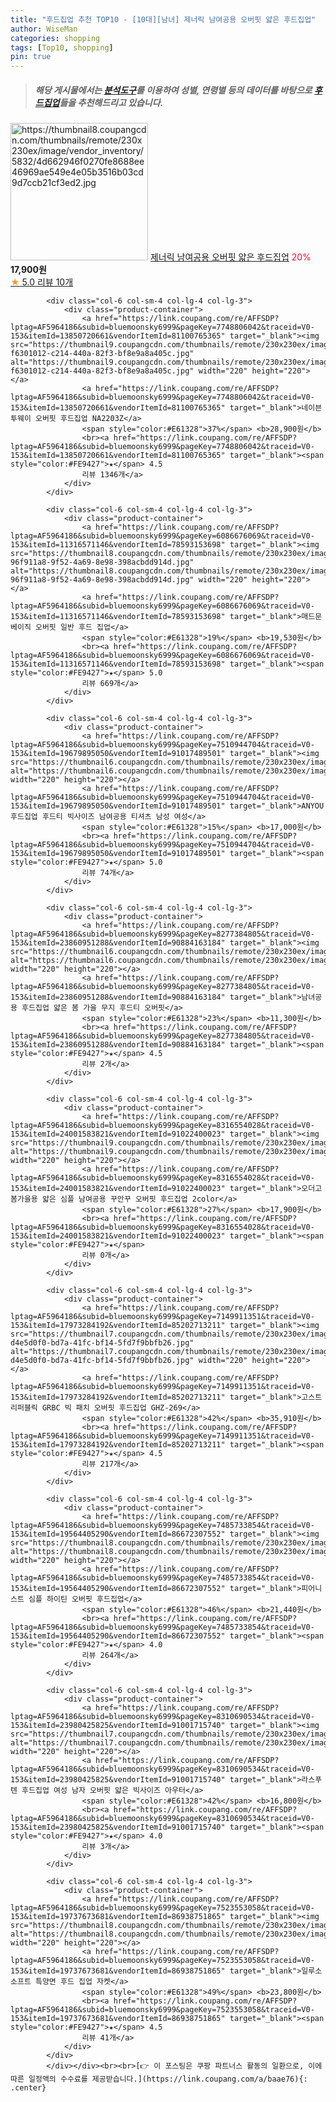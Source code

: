 ```yaml
---
title: "후드집업 추천 TOP10 - [10대][남녀] 제너릭 남여공용 오버핏 얇은 후드집업"
author: WiseMan
categories: shopping
tags: [Top10, shopping]
pin: true
---
```


> ##### 해당 게시물에서는 [**분석도구**](https://itemscout.io/)를 이용하여 **성별**, **연령별** 등의 데이터를 바탕으로 [**후드집업**](https://link.coupang.com/a/baae76)들을 추천해드리고 있습니다.
<div class="container"><div class="row">
            <div class="col-6 col-sm-4 col-lg-4 col-lg-3">
                <div class="product-container">
                    <a href="https://link.coupang.com/re/AFFSDP?lptag=AF5964186&subid=bluemoonsky6999&pageKey=8308914109&traceid=V0-153&itemId=23973948616&vendorItemId=91001416727" target="_blank"><img src="https://thumbnail8.coupangcdn.com/thumbnails/remote/230x230ex/image/vendor_inventory/5832/4d662946f0270fe8688ee46969ae549e4e05b3516b03cd9d7ccb21cf3ed2.jpg" alt="https://thumbnail8.coupangcdn.com/thumbnails/remote/230x230ex/image/vendor_inventory/5832/4d662946f0270fe8688ee46969ae549e4e05b3516b03cd9d7ccb21cf3ed2.jpg" width="220" height="220"></a>
                    <a href="https://link.coupang.com/re/AFFSDP?lptag=AF5964186&subid=bluemoonsky6999&pageKey=8308914109&traceid=V0-153&itemId=23973948616&vendorItemId=91001416727" target="_blank">제너릭 남여공용 오버핏 얇은 후드집업</a>
                    <span style="color:#E61328">20%</span> <b>17,900원</b>
                    <br><a href="https://link.coupang.com/re/AFFSDP?lptag=AF5964186&subid=bluemoonsky6999&pageKey=8308914109&traceid=V0-153&itemId=23973948616&vendorItemId=91001416727" target="_blank"><span style="color:#FE9427">★</span> 5.0
                    리뷰 10개</a>
                </div>
            </div>
            
            <div class="col-6 col-sm-4 col-lg-4 col-lg-3">
                <div class="product-container">
                    <a href="https://link.coupang.com/re/AFFSDP?lptag=AF5964186&subid=bluemoonsky6999&pageKey=7748806042&traceid=V0-153&itemId=13850720661&vendorItemId=81100765365" target="_blank"><img src="https://thumbnail9.coupangcdn.com/thumbnails/remote/230x230ex/image/retail/images/184444130102516-f6301012-c214-440a-82f3-bf8e9a8a405c.jpg" alt="https://thumbnail9.coupangcdn.com/thumbnails/remote/230x230ex/image/retail/images/184444130102516-f6301012-c214-440a-82f3-bf8e9a8a405c.jpg" width="220" height="220"></a>
                    <a href="https://link.coupang.com/re/AFFSDP?lptag=AF5964186&subid=bluemoonsky6999&pageKey=7748806042&traceid=V0-153&itemId=13850720661&vendorItemId=81100765365" target="_blank">네이븐 투웨이 오버핏 후드집업 NA2203Z</a>
                    <span style="color:#E61328">37%</span> <b>28,900원</b>
                    <br><a href="https://link.coupang.com/re/AFFSDP?lptag=AF5964186&subid=bluemoonsky6999&pageKey=7748806042&traceid=V0-153&itemId=13850720661&vendorItemId=81100765365" target="_blank"><span style="color:#FE9427">★</span> 4.5
                    리뷰 1346개</a>
                </div>
            </div>
            
            <div class="col-6 col-sm-4 col-lg-4 col-lg-3">
                <div class="product-container">
                    <a href="https://link.coupang.com/re/AFFSDP?lptag=AF5964186&subid=bluemoonsky6999&pageKey=6086676069&traceid=V0-153&itemId=11316571146&vendorItemId=78593153698" target="_blank"><img src="https://thumbnail8.coupangcdn.com/thumbnails/remote/230x230ex/image/retail/images/31593346000645-96f911a8-9f52-4a69-8e98-398acbdd914d.jpg" alt="https://thumbnail8.coupangcdn.com/thumbnails/remote/230x230ex/image/retail/images/31593346000645-96f911a8-9f52-4a69-8e98-398acbdd914d.jpg" width="220" height="220"></a>
                    <a href="https://link.coupang.com/re/AFFSDP?lptag=AF5964186&subid=bluemoonsky6999&pageKey=6086676069&traceid=V0-153&itemId=11316571146&vendorItemId=78593153698" target="_blank">매드문 베이직 오버핏 일반 후드 집업</a>
                    <span style="color:#E61328">19%</span> <b>19,530원</b>
                    <br><a href="https://link.coupang.com/re/AFFSDP?lptag=AF5964186&subid=bluemoonsky6999&pageKey=6086676069&traceid=V0-153&itemId=11316571146&vendorItemId=78593153698" target="_blank"><span style="color:#FE9427">★</span> 5.0
                    리뷰 669개</a>
                </div>
            </div>
            
            <div class="col-6 col-sm-4 col-lg-4 col-lg-3">
                <div class="product-container">
                    <a href="https://link.coupang.com/re/AFFSDP?lptag=AF5964186&subid=bluemoonsky6999&pageKey=7510944704&traceid=V0-153&itemId=19679895050&vendorItemId=91017489501" target="_blank"><img src="https://thumbnail6.coupangcdn.com/thumbnails/remote/230x230ex/image/vendor_inventory/df6f/20df013e1ace387d39ef7349a9ba8c7d52ed46a220e42d23a8dfc788bafe.png" alt="https://thumbnail6.coupangcdn.com/thumbnails/remote/230x230ex/image/vendor_inventory/df6f/20df013e1ace387d39ef7349a9ba8c7d52ed46a220e42d23a8dfc788bafe.png" width="220" height="220"></a>
                    <a href="https://link.coupang.com/re/AFFSDP?lptag=AF5964186&subid=bluemoonsky6999&pageKey=7510944704&traceid=V0-153&itemId=19679895050&vendorItemId=91017489501" target="_blank">ANYOU 후드집업 후드티 빅사이즈 남여공용 티셔츠 남성 여성</a>
                    <span style="color:#E61328">15%</span> <b>17,000원</b>
                    <br><a href="https://link.coupang.com/re/AFFSDP?lptag=AF5964186&subid=bluemoonsky6999&pageKey=7510944704&traceid=V0-153&itemId=19679895050&vendorItemId=91017489501" target="_blank"><span style="color:#FE9427">★</span> 5.0
                    리뷰 74개</a>
                </div>
            </div>
            
            <div class="col-6 col-sm-4 col-lg-4 col-lg-3">
                <div class="product-container">
                    <a href="https://link.coupang.com/re/AFFSDP?lptag=AF5964186&subid=bluemoonsky6999&pageKey=8277384805&traceid=V0-153&itemId=23860951288&vendorItemId=90884163184" target="_blank"><img src="https://thumbnail6.coupangcdn.com/thumbnails/remote/230x230ex/image/vendor_inventory/e9d6/e9bda10068b43ad6b4cb7930eb1b138065508a44e06509e793c5c4dfe9f9.jpg" alt="https://thumbnail6.coupangcdn.com/thumbnails/remote/230x230ex/image/vendor_inventory/e9d6/e9bda10068b43ad6b4cb7930eb1b138065508a44e06509e793c5c4dfe9f9.jpg" width="220" height="220"></a>
                    <a href="https://link.coupang.com/re/AFFSDP?lptag=AF5964186&subid=bluemoonsky6999&pageKey=8277384805&traceid=V0-153&itemId=23860951288&vendorItemId=90884163184" target="_blank">남녀공용 후드집업 얇은 봄 가을 무지 후드티 오버핏</a>
                    <span style="color:#E61328">23%</span> <b>11,300원</b>
                    <br><a href="https://link.coupang.com/re/AFFSDP?lptag=AF5964186&subid=bluemoonsky6999&pageKey=8277384805&traceid=V0-153&itemId=23860951288&vendorItemId=90884163184" target="_blank"><span style="color:#FE9427">★</span> 4.5
                    리뷰 2개</a>
                </div>
            </div>
            
            <div class="col-6 col-sm-4 col-lg-4 col-lg-3">
                <div class="product-container">
                    <a href="https://link.coupang.com/re/AFFSDP?lptag=AF5964186&subid=bluemoonsky6999&pageKey=8316554028&traceid=V0-153&itemId=24001583821&vendorItemId=91022400023" target="_blank"><img src="https://thumbnail9.coupangcdn.com/thumbnails/remote/230x230ex/image/vendor_inventory/1c6b/a96f90da82ff39eaf5902e6a48c04bf4d7d6a748536abc197fd380ed68d6.jpeg" alt="https://thumbnail9.coupangcdn.com/thumbnails/remote/230x230ex/image/vendor_inventory/1c6b/a96f90da82ff39eaf5902e6a48c04bf4d7d6a748536abc197fd380ed68d6.jpeg" width="220" height="220"></a>
                    <a href="https://link.coupang.com/re/AFFSDP?lptag=AF5964186&subid=bluemoonsky6999&pageKey=8316554028&traceid=V0-153&itemId=24001583821&vendorItemId=91022400023" target="_blank">오더고 봄가을용 얇은 심플 남여공용 꾸안꾸 오버핏 후드집업 2color</a>
                    <span style="color:#E61328">27%</span> <b>17,900원</b>
                    <br><a href="https://link.coupang.com/re/AFFSDP?lptag=AF5964186&subid=bluemoonsky6999&pageKey=8316554028&traceid=V0-153&itemId=24001583821&vendorItemId=91022400023" target="_blank"><span style="color:#FE9427">★</span> 
                    리뷰 0개</a>
                </div>
            </div>
            
            <div class="col-6 col-sm-4 col-lg-4 col-lg-3">
                <div class="product-container">
                    <a href="https://link.coupang.com/re/AFFSDP?lptag=AF5964186&subid=bluemoonsky6999&pageKey=7149911351&traceid=V0-153&itemId=17973284192&vendorItemId=85202713211" target="_blank"><img src="https://thumbnail7.coupangcdn.com/thumbnails/remote/230x230ex/image/retail/images/1679025459739842-d4e5d0f0-bd7a-41fc-bf14-5fd7f9bbfb26.jpg" alt="https://thumbnail7.coupangcdn.com/thumbnails/remote/230x230ex/image/retail/images/1679025459739842-d4e5d0f0-bd7a-41fc-bf14-5fd7f9bbfb26.jpg" width="220" height="220"></a>
                    <a href="https://link.coupang.com/re/AFFSDP?lptag=AF5964186&subid=bluemoonsky6999&pageKey=7149911351&traceid=V0-153&itemId=17973284192&vendorItemId=85202713211" target="_blank">고스트리퍼블릭 GRBC 빅 패치 오버핏 후드집업 GHZ-269</a>
                    <span style="color:#E61328">42%</span> <b>35,910원</b>
                    <br><a href="https://link.coupang.com/re/AFFSDP?lptag=AF5964186&subid=bluemoonsky6999&pageKey=7149911351&traceid=V0-153&itemId=17973284192&vendorItemId=85202713211" target="_blank"><span style="color:#FE9427">★</span> 4.5
                    리뷰 217개</a>
                </div>
            </div>
            
            <div class="col-6 col-sm-4 col-lg-4 col-lg-3">
                <div class="product-container">
                    <a href="https://link.coupang.com/re/AFFSDP?lptag=AF5964186&subid=bluemoonsky6999&pageKey=7485733854&traceid=V0-153&itemId=19564405290&vendorItemId=86672307552" target="_blank"><img src="https://thumbnail8.coupangcdn.com/thumbnails/remote/230x230ex/image/0820_amir_esrgan_inf40k_batch_0_max3k/5500/590e0a5a61607c9592b358a4af3698e37be1ba842ce61085662e3630a4b9.jpeg" alt="https://thumbnail8.coupangcdn.com/thumbnails/remote/230x230ex/image/0820_amir_esrgan_inf40k_batch_0_max3k/5500/590e0a5a61607c9592b358a4af3698e37be1ba842ce61085662e3630a4b9.jpeg" width="220" height="220"></a>
                    <a href="https://link.coupang.com/re/AFFSDP?lptag=AF5964186&subid=bluemoonsky6999&pageKey=7485733854&traceid=V0-153&itemId=19564405290&vendorItemId=86672307552" target="_blank">피어니스트 심플 하이틴 오버핏 후드집업</a>
                    <span style="color:#E61328">46%</span> <b>21,440원</b>
                    <br><a href="https://link.coupang.com/re/AFFSDP?lptag=AF5964186&subid=bluemoonsky6999&pageKey=7485733854&traceid=V0-153&itemId=19564405290&vendorItemId=86672307552" target="_blank"><span style="color:#FE9427">★</span> 4.0
                    리뷰 264개</a>
                </div>
            </div>
            
            <div class="col-6 col-sm-4 col-lg-4 col-lg-3">
                <div class="product-container">
                    <a href="https://link.coupang.com/re/AFFSDP?lptag=AF5964186&subid=bluemoonsky6999&pageKey=8310690534&traceid=V0-153&itemId=23980425825&vendorItemId=91001715740" target="_blank"><img src="https://thumbnail7.coupangcdn.com/thumbnails/remote/230x230ex/image/vendor_inventory/5117/62725d76411d7f89ed766e00131713d5818594e6db9e64ded1b3185fe8e0.png" alt="https://thumbnail7.coupangcdn.com/thumbnails/remote/230x230ex/image/vendor_inventory/5117/62725d76411d7f89ed766e00131713d5818594e6db9e64ded1b3185fe8e0.png" width="220" height="220"></a>
                    <a href="https://link.coupang.com/re/AFFSDP?lptag=AF5964186&subid=bluemoonsky6999&pageKey=8310690534&traceid=V0-153&itemId=23980425825&vendorItemId=91001715740" target="_blank">라스푸텐 후드집업 여성 남자 오버핏 얇은 빅사이즈 아우터</a>
                    <span style="color:#E61328">42%</span> <b>16,800원</b>
                    <br><a href="https://link.coupang.com/re/AFFSDP?lptag=AF5964186&subid=bluemoonsky6999&pageKey=8310690534&traceid=V0-153&itemId=23980425825&vendorItemId=91001715740" target="_blank"><span style="color:#FE9427">★</span> 4.0
                    리뷰 3개</a>
                </div>
            </div>
            
            <div class="col-6 col-sm-4 col-lg-4 col-lg-3">
                <div class="product-container">
                    <a href="https://link.coupang.com/re/AFFSDP?lptag=AF5964186&subid=bluemoonsky6999&pageKey=7523553058&traceid=V0-153&itemId=19737673681&vendorItemId=86938751865" target="_blank"><img src="https://thumbnail8.coupangcdn.com/thumbnails/remote/230x230ex/image/vendor_inventory/44e9/b01351613b2d1f9d7b4c078d3f66d75f17a2d36e5953d60e639e898dd954.jpg" alt="https://thumbnail8.coupangcdn.com/thumbnails/remote/230x230ex/image/vendor_inventory/44e9/b01351613b2d1f9d7b4c078d3f66d75f17a2d36e5953d60e639e898dd954.jpg" width="220" height="220"></a>
                    <a href="https://link.coupang.com/re/AFFSDP?lptag=AF5964186&subid=bluemoonsky6999&pageKey=7523553058&traceid=V0-153&itemId=19737673681&vendorItemId=86938751865" target="_blank">일루소 소프트 특양면 후드 집업 자켓</a>
                    <span style="color:#E61328">49%</span> <b>23,800원</b>
                    <br><a href="https://link.coupang.com/re/AFFSDP?lptag=AF5964186&subid=bluemoonsky6999&pageKey=7523553058&traceid=V0-153&itemId=19737673681&vendorItemId=86938751865" target="_blank"><span style="color:#FE9427">★</span> 4.5
                    리뷰 41개</a>
                </div>
            </div>
            </div></div><br><br>[👉 이 포스팅은 쿠팡 파트너스 활동의 일환으로, 이에 따른 일정액의 수수료를 제공받습니다.](https://link.coupang.com/a/baae76){: .center}